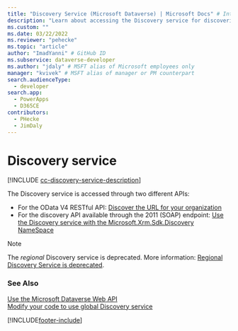 ```yaml
---
title: "Discovery Service (Microsoft Dataverse) | Microsoft Docs" # Intent and product brand in a unique string of 43-59 chars including spaces
description: "Learn about accessing the Discovery service for discovering environment details."
ms.custom: ""
ms.date: 03/22/2022
ms.reviewer: "pehecke"
ms.topic: "article"
author: "ImadYanni" # GitHub ID
ms.subservice: dataverse-developer
ms.author: "jdaly" # MSFT alias of Microsoft employees only
manager: "kvivek" # MSFT alias of manager or PM counterpart
search.audienceType: 
  - developer
search.app: 
  - PowerApps
  - D365CE
contributors:
  - PHecke
  - JimDaly
---
```


# Discovery service

[!INCLUDE [cc-discovery-service-description](includes/cc-discovery-service-description.md)]

The Discovery service is accessed through two different APIs:

- For the OData V4 RESTful API: [Discover the URL for your organization](webapi/discover-url-organization-web-api.md)
- For the discovery API available through the 2011 (SOAP) endpoint: [Use the Discovery service with the Microsoft.Xrm.Sdk.Discovery NameSpace](org-service/discovery-service.md)

> [!NOTE]
> The *regional* Discovery service is deprecated. More information: [Regional Discovery Service is deprecated](/power-platform/important-changes-coming#regional-discovery-service-is-deprecated).

### See Also

[Use the Microsoft Dataverse Web API](webapi/overview.md)<br />
[Modify your code to use global Discovery service](webapi/discovery-orgsdk-to-webapi.md)


[!INCLUDE[footer-include](../../includes/footer-banner.md)]
